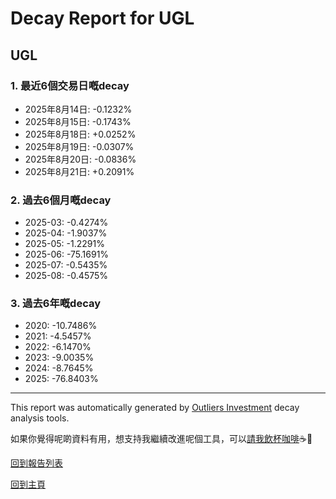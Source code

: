 # Decay Report for UGL

## UGL

### 1. 最近6個交易日嘅decay

- 2025年8月14日: -0.1232%
- 2025年8月15日: -0.1743%
- 2025年8月18日: +0.0252%
- 2025年8月19日: -0.0307%
- 2025年8月20日: -0.0836%
- 2025年8月21日: +0.2091%

### 2. 過去6個月嘅decay

- 2025-03: -0.4274%
- 2025-04: -1.9037%
- 2025-05: -1.2291%
- 2025-06: -75.1691%
- 2025-07: -0.5435%
- 2025-08: -0.4575%

### 3. 過去6年嘅decay

- 2020: -10.7486%
- 2021: -4.5457%
- 2022: -6.1470%
- 2023: -9.0035%
- 2024: -8.7645%
- 2025: -76.8403%

------------------------------
This report was automatically generated by [Outliers Investment](https://outliersecon.github.io/Outliers-Investment/) decay analysis tools.

如果你覺得呢啲資料有用，想支持我繼續改進呢個工具，可以[請我飲杯咖啡](https://buymeacoffee.com/outliersecon)☕🙏

[回到報告列表](https://outliersecon.github.io/Outliers-Investment/reports/reports_public)

[回到主頁](https://outliersecon.github.io/Outliers-Investment/)
